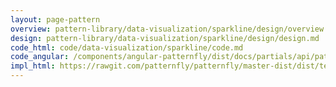 ```yaml
---
layout: page-pattern
overview: pattern-library/data-visualization/sparkline/design/overview.md
design: pattern-library/data-visualization/sparkline/design/design.md
code_html: code/data-visualization/sparkline/code.md
code_angular: /components/angular-patternfly/dist/docs/partials/api/patternfly.charts.directive.pfSparklineChart.html
impl_html: https://rawgit.com/patternfly/patternfly/master-dist/dist/tests/line-charts.html
---
```

